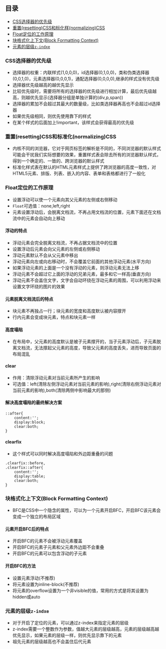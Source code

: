 ## 目录

 - [CSS选择器的优先级](#CSS选择器的优先级)
 - [重置(resetting)CSS和标化样(normalizing)CSS](#重置(resetting)CSS和标准化(normalizing)CSS)
 - [Float定位的工作原理](#Float定位的工作原理)
 - [块格式化上下文(Block Formatting Context)](#块格式化上下文(Block-Formatting-Context))
 - [元素的层级`z-indxe`](#元素的层级z-indxe)

 ### CSS选择器的优先级
 * 选择器的权重：内联样式(1,0,0,0)，id选择器(0,1,0,0)，类和伪类选择器(0,0,1,0)，元素选择器(0,0,0,1)，通配选择器(0,0,0,0),继承的样式没有优先级
 * 选择器优先级越高的越优先显示
 * 比较优先级时，需要将所有的选择器的优先级进行相加计算，最后优先级越高，则越优先显示(选择器分组是单独计算的(div,p,span))
 * 选择器的累加不会超过其最大的数量级，比如类选择器再高也不会超过id选择器
 * 如果优先级相同，则优先使用靠下的样式
 * 在某个样式的后面加上!important，该样式会获得最高的优先级

 ### 重置(resetting)CSS和标准化(normalizing)CSS
 * 内核不同的浏览器，它对于网页标签的解析是不同的，不同浏览器的默认样式可能会干扰我们实际想要的效果，重置样式表会除去所有的浏览器默认样式，得到一个确定的、一致的、跨浏览器的默认样式
 * 标准化样式表在默认的HTML元素样式上提供了跨浏览器的高度一致性，对HTML5元素、排版、列表、嵌入的内容、表单和表格都进行了一般化

 ### Float定位的工作原理
 * 设置浮动可以使一个元素向其父元素的左侧或右侧移动
 * `Float`可选值：none,left,right
 * 元素设置浮动后，会脱离文档流，不再占用文档流的位置，元素下面还在文档流中的元素会自动向上移动
 #### 浮动的特点
 * 浮动元素会完全脱离文档流，不再占据文档流中的位置
 * 设置浮动后元素会向父元素的左侧或右侧移动
 * 浮动元素默认不会从父元素中移出
 * 浮动元素向左或向右移动时，不会覆盖它前面的其他浮动元素(水平方向)
 * 如果浮动元素的上面是一个没有浮动的元素，则浮动元素无法上移
 * 浮动元素不会超过它上面的浮动的兄弟元素，最多和它一样高(垂直方向)
 * 浮动元素不会盖住文字，文字会自动环绕在浮动元素的周围，可以利用浮动来设置文字环绕的图片的效果
 #### 元素脱离文档流后的特点
 * 块元素不再独占一行；块元素的宽度和高度默认被内容撑开
 * 行内元素会变成块元素，特点和块元素一样
 #### 高度塌陷
 * 在布局中，父元素的高度默认是被子元素撑开的，当子元素浮动后，子元素脱离文档流，无法撑起父元素的高度，导致父元素的高度丢失，进而导致页面的布局混乱
 #### clear
 * 作用：清除浮动元素对当前元素所产生的影响
 * 可选值：left(清除左侧浮动元素对当前元素的影响),right(清除右侧浮动元素对当前元素的影响),both(清除两侧中影响最大的那侧)
 #### 解决高度塌陷的最终解决方案
 ```
 ::after{
     content:'';
     display:block;
     clear:both;
 }
 ```
 #### clearfix
 * 这个样式可以同时解决高度塌陷和外边距重叠的问题
 ```
 .clearfix::before,
 .clearfix::after{
     content:'';
     display:table;
     clear:both;
 }
 ```

 ### 块格式化上下文(Block Formatting Context)
 * BFC是CSS中一个隐含的属性，可以为一个元素开启BFC，开启BFC该元素会变成一个独立的布局区域
 #### 元素开启BFC后的特点
 * 开启BFC的元素不会被浮动元素覆盖
 * 开启BFC的元素子元素和父元素外边距不会重叠
 * 开启BFC的元素可以包含浮动的子元素
 #### 开启BFC的方法
 * 设置元素浮动(不推荐)
 * 将元素设置为inline-block(不推荐)
 * 将元素的overflow设置为一个非visible的值，常用的方式是将其设置为hidden或auto

 ### 元素的层级`z-indxe`
 * 对于开启了定位的元素，可以通过z-index来指定元素的层级
 * z-index需要一个整数作为参数，值越大元素的层级越高，元素的层级越高越优先显示，如果元素的层级一样，则优先显示靠下的元素
 * 祖先元素的层级越高也不会盖住后代元素